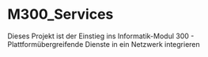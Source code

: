 # M300_Services
Dieses Projekt ist der Einstieg ins Informatik-Modul 300 - Plattformübergreifende Dienste in ein Netzwerk integrieren
